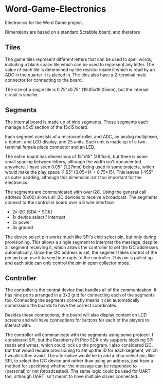 # Word-Game-Electronics

Electronics for the Word Game project.

Dimensions are based on a standard Scrabble board, and therefore

## Tiles

The game tiles represent different letters that can be used to spell words, including a blank space tile which can be used to represent any letter.
The value of each tile is determined by the resistor inside it which is read by an ADC in the quarter it is placed in.
The tiles also have a 2-terminal male connector for connecting to the board.

The size of a single tile is 0.75"x0.75" (19.05x19.05mm), but the internal circuit is smaller.

## Segments

The internal board is made up of nine segments.
These segments each manage a 5x5 section of the 15x15 board.

Each segment consists of a microcontroller, and ADC, an analog multiplexer, a button, and LCD display, and 25 units.
Each unit is made up of a two-terminal female piece connector and an LED.

<!-- TBD: perhaps use a digital MUX to control MOSFET connections to each piece instead, depending on price -->

The entire board has dimensions of 15"x15" (38.1cm), but there is some small spacing between letters, although the width isn't documented anywhere.
I have seen 0.05" (1.27mm) being used in some projects, which would make the play space 11.95" (0.05\*14 + 0.75\*15). This leaves 1.455" as outer padding, although this dimension isn't too important for the electronics.

The segments are communicated with over I2C.
Using the general call address (0x00) allows all I2C devices to receive a broadcast.
The segments connect to the controller board over a 8 wire interface:
* 2x I2C (SDA + SCK)
* 1x device select / interrupt
* 2x power
* 3x ground

The device select pin works much like SPI's chip select pin, but only during provisioning.
This allows a single segment to interpret the message, despite all segment receiving it, which allows the controller to set the I2C addresses automatically.
Once the I2C address is set, the segment takes control of the pin and can use it to send interrupts to the controller.
This pin is pulled up and each side can only control the pin in open collector mode.

## Controller

The controller is the central device that handles all of the communication.
It has nine ports arranged in a 3x3 grid for connecting each of the segments too.
Connecting the segments correctly means it can automatically commission the boards to have the correct coordinates.

Besides these connections, this board will also display content on LCD screens and will have connections for buttons for each of the players to interact with.

The controller will communicate with the segments using some protocol.
I considered SPI, but the Raspberry Pi Pico SDK only supports blocking SPI reads and writes, which could lock up the program.
I also considered I2C, but that would require provisioning to set up the ID for each segment, which I would rather avoid.
The alternative would be to add a chip-select pin, like SPI, to select the I2C device and rather than using an address, just have a method for specifying whether the message can be responded to (personal) or not (broadcasted).
The same logic could be used for UART too, although UART isn't meant to have multiple slaves connected.
